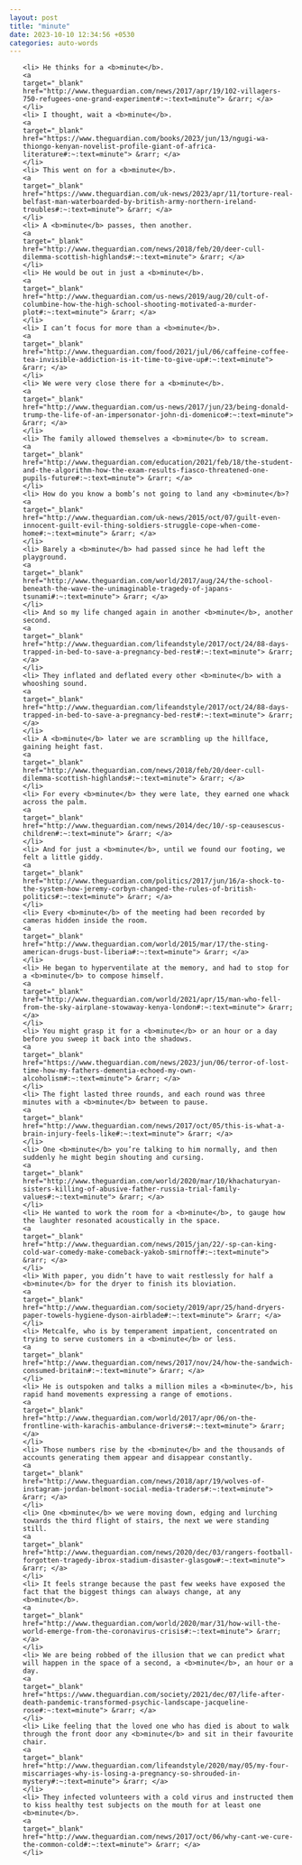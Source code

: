 ```yaml
---
layout: post
title: "minute"
date: 2023-10-10 12:34:56 +0530
categories: auto-words
---
```

<ol>

    <li> He thinks for a <b>minute</b>.
    <a 
    target="_blank" 
    href="http://www.theguardian.com/news/2017/apr/19/102-villagers-750-refugees-one-grand-experiment#:~:text=minute"> &rarr; </a>
    </li>
    <li> I thought, wait a <b>minute</b>.
    <a 
    target="_blank" 
    href="https://www.theguardian.com/books/2023/jun/13/ngugi-wa-thiongo-kenyan-novelist-profile-giant-of-africa-literature#:~:text=minute"> &rarr; </a>
    </li>
    <li> This went on for a <b>minute</b>.
    <a 
    target="_blank" 
    href="https://www.theguardian.com/uk-news/2023/apr/11/torture-real-belfast-man-waterboarded-by-british-army-northern-ireland-troubles#:~:text=minute"> &rarr; </a>
    </li>
    <li> A <b>minute</b> passes, then another.
    <a 
    target="_blank" 
    href="http://www.theguardian.com/news/2018/feb/20/deer-cull-dilemma-scottish-highlands#:~:text=minute"> &rarr; </a>
    </li>
    <li> He would be out in just a <b>minute</b>.
    <a 
    target="_blank" 
    href="http://www.theguardian.com/us-news/2019/aug/20/cult-of-columbine-how-the-high-school-shooting-motivated-a-murder-plot#:~:text=minute"> &rarr; </a>
    </li>
    <li> I can’t focus for more than a <b>minute</b>.
    <a 
    target="_blank" 
    href="http://www.theguardian.com/food/2021/jul/06/caffeine-coffee-tea-invisible-addiction-is-it-time-to-give-up#:~:text=minute"> &rarr; </a>
    </li>
    <li> We were very close there for a <b>minute</b>.
    <a 
    target="_blank" 
    href="http://www.theguardian.com/us-news/2017/jun/23/being-donald-trump-the-life-of-an-impersonator-john-di-domenico#:~:text=minute"> &rarr; </a>
    </li>
    <li> The family allowed themselves a <b>minute</b> to scream.
    <a 
    target="_blank" 
    href="http://www.theguardian.com/education/2021/feb/18/the-student-and-the-algorithm-how-the-exam-results-fiasco-threatened-one-pupils-future#:~:text=minute"> &rarr; </a>
    </li>
    <li> How do you know a bomb’s not going to land any <b>minute</b>?
    <a 
    target="_blank" 
    href="http://www.theguardian.com/uk-news/2015/oct/07/guilt-even-innocent-guilt-evil-thing-soldiers-struggle-cope-when-come-home#:~:text=minute"> &rarr; </a>
    </li>
    <li> Barely a <b>minute</b> had passed since he had left the playground.
    <a 
    target="_blank" 
    href="http://www.theguardian.com/world/2017/aug/24/the-school-beneath-the-wave-the-unimaginable-tragedy-of-japans-tsunami#:~:text=minute"> &rarr; </a>
    </li>
    <li> And so my life changed again in another <b>minute</b>, another second.
    <a 
    target="_blank" 
    href="http://www.theguardian.com/lifeandstyle/2017/oct/24/88-days-trapped-in-bed-to-save-a-pregnancy-bed-rest#:~:text=minute"> &rarr; </a>
    </li>
    <li> They inflated and deflated every other <b>minute</b> with a whooshing sound.
    <a 
    target="_blank" 
    href="http://www.theguardian.com/lifeandstyle/2017/oct/24/88-days-trapped-in-bed-to-save-a-pregnancy-bed-rest#:~:text=minute"> &rarr; </a>
    </li>
    <li> A <b>minute</b> later we are scrambling up the hillface, gaining height fast.
    <a 
    target="_blank" 
    href="http://www.theguardian.com/news/2018/feb/20/deer-cull-dilemma-scottish-highlands#:~:text=minute"> &rarr; </a>
    </li>
    <li> For every <b>minute</b> they were late, they earned one whack across the palm.
    <a 
    target="_blank" 
    href="http://www.theguardian.com/news/2014/dec/10/-sp-ceausescus-children#:~:text=minute"> &rarr; </a>
    </li>
    <li> And for just a <b>minute</b>, until we found our footing, we felt a little giddy.
    <a 
    target="_blank" 
    href="http://www.theguardian.com/politics/2017/jun/16/a-shock-to-the-system-how-jeremy-corbyn-changed-the-rules-of-british-politics#:~:text=minute"> &rarr; </a>
    </li>
    <li> Every <b>minute</b> of the meeting had been recorded by cameras hidden inside the room.
    <a 
    target="_blank" 
    href="http://www.theguardian.com/world/2015/mar/17/the-sting-american-drugs-bust-liberia#:~:text=minute"> &rarr; </a>
    </li>
    <li> He began to hyperventilate at the memory, and had to stop for a <b>minute</b> to compose himself.
    <a 
    target="_blank" 
    href="http://www.theguardian.com/world/2021/apr/15/man-who-fell-from-the-sky-airplane-stowaway-kenya-london#:~:text=minute"> &rarr; </a>
    </li>
    <li> You might grasp it for a <b>minute</b> or an hour or a day before you sweep it back into the shadows.
    <a 
    target="_blank" 
    href="https://www.theguardian.com/news/2023/jun/06/terror-of-lost-time-how-my-fathers-dementia-echoed-my-own-alcoholism#:~:text=minute"> &rarr; </a>
    </li>
    <li> The fight lasted three rounds, and each round was three minutes with a <b>minute</b> between to pause.
    <a 
    target="_blank" 
    href="http://www.theguardian.com/news/2017/oct/05/this-is-what-a-brain-injury-feels-like#:~:text=minute"> &rarr; </a>
    </li>
    <li> One <b>minute</b> you’re talking to him normally, and then suddenly he might begin shouting and cursing.
    <a 
    target="_blank" 
    href="http://www.theguardian.com/world/2020/mar/10/khachaturyan-sisters-killing-of-abusive-father-russia-trial-family-values#:~:text=minute"> &rarr; </a>
    </li>
    <li> He wanted to work the room for a <b>minute</b>, to gauge how the laughter resonated acoustically in the space.
    <a 
    target="_blank" 
    href="http://www.theguardian.com/news/2015/jan/22/-sp-can-king-cold-war-comedy-make-comeback-yakob-smirnoff#:~:text=minute"> &rarr; </a>
    </li>
    <li> With paper, you didn’t have to wait restlessly for half a <b>minute</b> for the dryer to finish its bloviation.
    <a 
    target="_blank" 
    href="http://www.theguardian.com/society/2019/apr/25/hand-dryers-paper-towels-hygiene-dyson-airblade#:~:text=minute"> &rarr; </a>
    </li>
    <li> Metcalfe, who is by temperament impatient, concentrated on trying to serve customers in a <b>minute</b> or less.
    <a 
    target="_blank" 
    href="http://www.theguardian.com/news/2017/nov/24/how-the-sandwich-consumed-britain#:~:text=minute"> &rarr; </a>
    </li>
    <li> He is outspoken and talks a million miles a <b>minute</b>, his rapid hand movements expressing a range of emotions.
    <a 
    target="_blank" 
    href="http://www.theguardian.com/world/2017/apr/06/on-the-frontline-with-karachis-ambulance-drivers#:~:text=minute"> &rarr; </a>
    </li>
    <li> Those numbers rise by the <b>minute</b> and the thousands of accounts generating them appear and disappear constantly.
    <a 
    target="_blank" 
    href="http://www.theguardian.com/news/2018/apr/19/wolves-of-instagram-jordan-belmont-social-media-traders#:~:text=minute"> &rarr; </a>
    </li>
    <li> One <b>minute</b> we were moving down, edging and lurching towards the third flight of stairs, the next we were standing still.
    <a 
    target="_blank" 
    href="http://www.theguardian.com/news/2020/dec/03/rangers-football-forgotten-tragedy-ibrox-stadium-disaster-glasgow#:~:text=minute"> &rarr; </a>
    </li>
    <li> It feels strange because the past few weeks have exposed the fact that the biggest things can always change, at any <b>minute</b>.
    <a 
    target="_blank" 
    href="http://www.theguardian.com/world/2020/mar/31/how-will-the-world-emerge-from-the-coronavirus-crisis#:~:text=minute"> &rarr; </a>
    </li>
    <li> We are being robbed of the illusion that we can predict what will happen in the space of a second, a <b>minute</b>, an hour or a day.
    <a 
    target="_blank" 
    href="https://www.theguardian.com/society/2021/dec/07/life-after-death-pandemic-transformed-psychic-landscape-jacqueline-rose#:~:text=minute"> &rarr; </a>
    </li>
    <li> Like feeling that the loved one who has died is about to walk through the front door any <b>minute</b> and sit in their favourite chair.
    <a 
    target="_blank" 
    href="http://www.theguardian.com/lifeandstyle/2020/may/05/my-four-miscarriages-why-is-losing-a-pregnancy-so-shrouded-in-mystery#:~:text=minute"> &rarr; </a>
    </li>
    <li> They infected volunteers with a cold virus and instructed them to kiss healthy test subjects on the mouth for at least one <b>minute</b>.
    <a 
    target="_blank" 
    href="http://www.theguardian.com/news/2017/oct/06/why-cant-we-cure-the-common-cold#:~:text=minute"> &rarr; </a>
    </li>